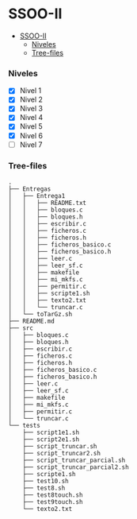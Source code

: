 # SSOO-II

- [SSOO-II](#ssoo-ii)
    - [Niveles](#niveles)
    - [Tree-files](#tree-files)

### Niveles

- [x] Nivel 1
- [x] Nivel 2
- [x] Nivel 3
- [x] Nivel 4
- [x] Nivel 5
- [x] Nivel 6
- [ ] Nivel 7

### Tree-files

```
.
├── Entregas
│   ├── Entrega1
│   │   ├── README.txt
│   │   ├── bloques.c
│   │   ├── bloques.h
│   │   ├── escribir.c
│   │   ├── ficheros.c
│   │   ├── ficheros.h
│   │   ├── ficheros_basico.c
│   │   ├── ficheros_basico.h
│   │   ├── leer.c
│   │   ├── leer_sf.c
│   │   ├── makefile
│   │   ├── mi_mkfs.c
│   │   ├── permitir.c
│   │   ├── scripte1.sh
│   │   ├── texto2.txt
│   │   └── truncar.c
│   └── toTarGz.sh
├── README.md
├── src
│   ├── bloques.c
│   ├── bloques.h
│   ├── escribir.c
│   ├── ficheros.c
│   ├── ficheros.h
│   ├── ficheros_basico.c
│   ├── ficheros_basico.h
│   ├── leer.c
│   ├── leer_sf.c
│   ├── makefile
│   ├── mi_mkfs.c
│   ├── permitir.c
│   └── truncar.c
└── tests
    ├── script1e1.sh
    ├── script2e1.sh
    ├── script_truncar.sh
    ├── script_truncar2.sh
    ├── script_truncar_parcial.sh
    ├── script_truncar_parcial2.sh
    ├── scripte1.sh
    ├── test10.sh
    ├── test8.sh
    ├── test8touch.sh
    ├── test9touch.sh
    └── texto2.txt
```
